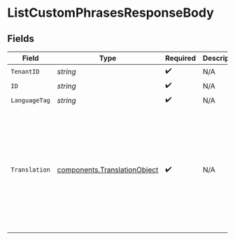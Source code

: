 # ListCustomPhrasesResponseBody


## Fields

| Field                                                                                                                       | Type                                                                                                                        | Required                                                                                                                    | Description                                                                                                                 | Example                                                                                                                     |
| --------------------------------------------------------------------------------------------------------------------------- | --------------------------------------------------------------------------------------------------------------------------- | --------------------------------------------------------------------------------------------------------------------------- | --------------------------------------------------------------------------------------------------------------------------- | --------------------------------------------------------------------------------------------------------------------------- |
| `TenantID`                                                                                                                  | *string*                                                                                                                    | :heavy_check_mark:                                                                                                          | N/A                                                                                                                         |                                                                                                                             |
| `ID`                                                                                                                        | *string*                                                                                                                    | :heavy_check_mark:                                                                                                          | N/A                                                                                                                         |                                                                                                                             |
| `LanguageTag`                                                                                                               | *string*                                                                                                                    | :heavy_check_mark:                                                                                                          | N/A                                                                                                                         |                                                                                                                             |
| `Translation`                                                                                                               | [components.TranslationObject](../../models/components/translationobject.md)                                                | :heavy_check_mark:                                                                                                          | N/A                                                                                                                         | {<br/>"input": {<br/>"username": "Username",<br/>"password": "Password"<br/>},<br/>"action": {<br/>"sign_in": "Sign In",<br/>"continue": "Continue"<br/>}<br/>} |